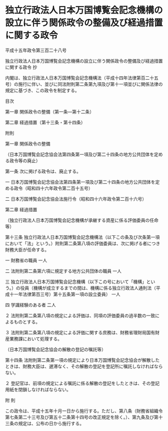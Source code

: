 # 独立行政法人日本万国博覧会記念機構の設立に伴う関係政令の整備及び経過措置に関する政令

平成十五年政令第三百二十八号

独立行政法人日本万国博覧会記念機構の設立に伴う関係政令の整備及び経過措置に関する政令 抄

内閣は、独立行政法人日本万国博覧会記念機構法（平成十四年法律第百二十五号）の施行に伴い、並びに同法附則第二条第九項及び第十一項並びに関係法律の規定に基づき、この政令を制定する。

目次

第一章 関係政令の整備（第一条―第十二条）

第二章 経過措置（第十三条・第十四条）

附則

第一章 関係政令の整備

（日本万国博覧会記念協会法第四条第一項及び第二十四条の地方公共団体を定める政令等の廃止）

第一条 次に掲げる政令は、廃止する。

一 日本万国博覧会記念協会法第四条第一項及び第二十四条の地方公共団体を定める政令（昭和四十六年政令第二百十五号）

二 日本万国博覧会記念協会法施行令（昭和四十六年政令第二百十六号）

第二章 経過措置

（独立行政法人日本万国博覧会記念機構が承継する資産に係る評価委員の任命等）

第十三条 独立行政法人日本万国博覧会記念機構法（以下この条及び次条第一項において「法」という。）附則第二条第八項の評価委員は、次に掲げる者につき財務大臣が任命する。

一 財務省の職員 一人

二 法附則第二条第六項に規定する地方公共団体の職員 一人

三 独立行政法人日本万国博覧会記念機構（以下この号において「機構」という。）の役員（機構が成立するまでの間は、機構に係る独立行政法人通則法（平成十一年法律第百三号）第十五条第一項の設立委員） 一人

四 学識経験のある者 二人

２ 法附則第二条第八項の規定による評価は、同項の評価委員の過半数の一致によるものとする。

３ 法附則第二条第八項の規定による評価に関する庶務は、財務省理財局国有財産業務課において処理する。

（日本万国博覧会記念協会の解散の登記の嘱託等）

第十四条 法附則第二条第一項の規定により日本万国博覧会記念協会が解散したときは、財務大臣は、遅滞なく、その解散の登記を登記所に嘱託しなければならない。

２ 登記官は、前項の規定による嘱託に係る解散の登記をしたときは、その登記用紙を閉鎖しなければならない。

附 則

この政令は、平成十五年十月一日から施行する。ただし、第八条（財務省組織令第七条第二十三号及び第五十二条第十四号の改正規定を除く。）、第九条及び第十三条の規定は、公布の日から施行する。
